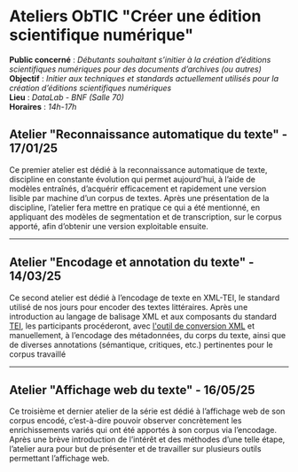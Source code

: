 # Ateliers ObTIC "Créer une édition scientifique numérique"
**Public concerné** : _Débutants souhaitant s’initier à la création d’éditions scientifiques numériques pour des documents d’archives (ou autres)_  
**Objectif** : _Initier aux techniques et standards actuellement utilisés pour la création d’éditions scientifiques numériques_  
**Lieu** : _DataLab - BNF (Salle 70)_  
**Horaires** : _14h-17h_

## Atelier "Reconnaissance automatique du texte" - 17/01/25

Ce premier atelier est dédié à la reconnaissance automatique de texte, discipline en constante évolution qui permet aujourd’hui, à l’aide de modèles entraînés, d’acquérir efficacement et rapidement une version lisible par machine d’un corpus de textes. Après une présentation de la discipline, l’atelier fera mettre en pratique ce qui a été mentionné, en appliquant des modèles de segmentation et de transcription, sur le corpus apporté, afin d’obtenir une version exploitable ensuite.

----

## Atelier "Encodage et annotation du texte" - 14/03/25

Ce second atelier est dédié à l’encodage de texte en XML-TEI, le standard utilisé de nos jours pour encoder des textes littéraires. Après une introduction au langage de balisage XML et aux composants du standard [TEI](https://tei-c.org/), les participants procéderont, avec [l'outil de conversion XML](https://pandore-toolbox.isir.upmc.fr/conversion_xml) et manuellement, à l’encodage des métadonnées, du corps du texte, ainsi que de diverses annotations (sémantique, critiques, etc.) pertinentes pour le corpus travaillé

----

## Atelier "Affichage web du texte" - 16/05/25

Ce troisième et dernier atelier de la série est dédié à l’affichage web de son corpus encodé, c’est-à-dire pouvoir observer concrètement les enrichissements variés qui ont été apportés à son corpus via l’encodage. Après une brève introduction de l’intérêt et des méthodes d’une telle étape, l’atelier aura pour but de présenter et de travailler sur plusieurs outils permettant l’affichage web. 

